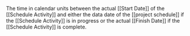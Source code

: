 The time in calendar units between the actual [[Start Date]] of the [[Schedule Activity]] and either the data date of the [[project schedule]] if the [[Schedule Activity]] is in progress or the actual [[Finish Date]] if the [[Schedule Activity]] is complete.